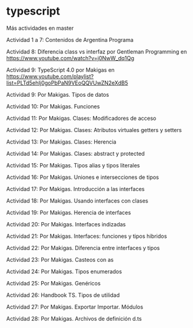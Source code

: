 # typescript

Más actividades en master

Actividad 1 a 7: 
    Contenidos de Argentina Programa

Actividad 8:
    Diferencia class vs interfaz por Gentleman Programming en https://www.youtube.com/watch?v=j0NwW_dq1Qg
    
Actividad 9: 
    TypeScript 4.0 por Makigas en https://www.youtube.com/playlist?list=PLTd5ehIj0goPbPaN9VEoQQVUwZN2eXdB5

Actividad 9: Por Makigas. Tipos de datos

Actividad 10: Por Makigas. Funciones

Actividad 11: Por Makigas. Clases: Modificadores de acceso

Actividad 12: Por Makigas. Clases: Atributos virtuales getters y setters

Actividad 13: Por Makigas. Clases: Herencia

Actividad 14: Por Makigas. Clases: abstract y protected

Actividad 15: Por Makigas. Tipos alias y tipos literales

Actividad 16: Por Makigas. Uniones e intersecciones de tipos

Actividad 17: Por Makigas. Introducción a las interfaces

Actividad 18: Por Makigas. Usando interfaces con clases

Actividad 19: Por Makigas. Herencia de interfaces

Actividad 20: Por Makigas. Interfaces indizadas

Actividad 21: Por Makigas. Interfaces: funciones y tipos hibridos

Actividad 22: Por Makigas. Diferencia entre interfaces y tipos

Actividad 23: Por Makigas. Casteos con as

Actividad 24: Por Makigas. Tipos enumerados

Actividad 25: Por Makigas. Genéricos

Actividad 26: Handbook TS. Tipos de utilidad

Actividad 27: Por Makigas. Exportar Importar. Módulos

Actividad 28: Por Makigas. Archivos de definición d.ts

